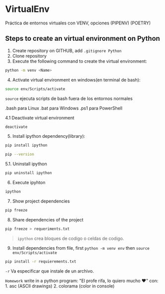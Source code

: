 # VirtualEnv
Práctica de entornos virtuales con VENV, opciones (PIPENV) (POETRY)

## Steps to create an virtual environment on Python

1. Create repository on GITHUB, add `.gitignore Python`
2. Clone repository
3. Execute the following command to create the virtual environment:

```bash
python -m venv <Name>
```

4. Activate virtual environment en windows(en terminal de bash):
```bash
source env/Scripts/activate
```
`source` ejecuta scripts de bash fuera de los entornos normales 

.bash para Linux 
.bat para Windows
.ps1 para PowerShell 

4.1 Deactivate virtual environment
```bash
deactivate
```

5. Install ipython dependency(library):
```bash
pip install ipython

pip --version
```

5.1. Uninstall ipython
```bash
pip uninstall ipython
```

6. Execute ipyhton
```bash
ipython
```

7. Show project dependencies 
```bash
pip freeze
```

8. Share dependencies of the project
```bash
pip freeze > requeriments.txt
```

> `ipython` crea bloques de codigo o celdas de codigo. 

9. Install dependencies from file, first `python -m venv env` then `source env/Scripts/activate`
```bash
pip install -r requierements.txt 
```

`-r` Va especificar que instale de un archivo.

`Homework` write in a python program: "El profe rifa, lo quiero mucho ❤" con:
    1. asc (ASCII drawings)
    2. colorama (color in console)